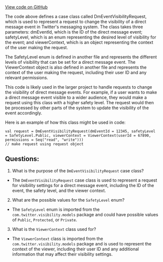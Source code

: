 [View code on GitHub](https://github.com/misbahsy/the-algorithm/visibilitylib/src/main/scala/com/twitter/visibility/interfaces/dms/DmEventVisibilityRequest.scala)

The code above defines a case class called DmEventVisibilityRequest, which is used to represent a request to change the visibility of a direct message event in Twitter's messaging system. The class takes three parameters: dmEventId, which is the ID of the direct message event; safetyLevel, which is an enum representing the desired level of visibility for the event; and viewerContext, which is an object representing the context of the user making the request.

The SafetyLevel enum is defined in another file and represents the different levels of visibility that can be set for a direct message event. The ViewerContext object is also defined in another file and represents the context of the user making the request, including their user ID and any relevant permissions.

This code is likely used in the larger project to handle requests to change the visibility of direct message events. For example, if a user wants to make a direct message event visible to a wider audience, they would make a request using this class with a higher safety level. The request would then be processed by other parts of the system to update the visibility of the event accordingly.

Here is an example of how this class might be used in code:

```
val request = DmEventVisibilityRequest(dmEventId = 12345, safetyLevel = SafetyLevel.Public, viewerContext = ViewerContext(userId = 67890, permissions = Seq("read", "write")))
// make request using request object
```
## Questions: 
 1. What is the purpose of the `DmEventVisibilityRequest` case class?
- The `DmEventVisibilityRequest` case class is used to represent a request for visibility settings for a direct message event, including the ID of the event, the safety level, and the viewer context.

2. What are the possible values for the `SafetyLevel` enum?
- The `SafetyLevel` enum is imported from the `com.twitter.visibility.models` package and could have possible values of `Public`, `Protected`, or `Private`.

3. What is the `ViewerContext` class used for?
- The `ViewerContext` class is imported from the `com.twitter.visibility.models` package and is used to represent the context of the viewer, including their user ID and any additional information that may affect their visibility settings.